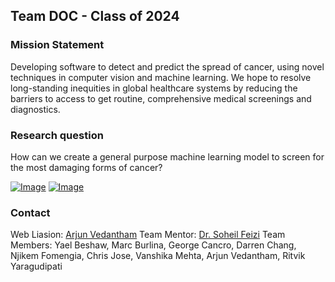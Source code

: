## Team DOC - Class of 2024

### Mission Statement

Developing software to detect and predict the spread of cancer, using novel techniques in computer vision and machine learning. We hope to resolve long-standing inequities in global healthcare systems by reducing the barriers to access to get routine, comprehensive medical screenings and diagnostics. 

### Research question

How can we create a general purpose machine learning model to screen for the most damaging forms of cancer? 

[![Image](https://gemstone.umd.edu/sites/default/files/inline-images/g_honors_college%20SMALL_2.png)](https://www.gemstome.umd.edu)
[![Image](https://gemstone.umd.edu/sites/default/files/inline-images/honors-college.png)](https://www.honors.umd.edu)

### Contact

Web Liasion: [Arjun Vedantham](mailto:avedanth@umd.edu)
Team Mentor: [Dr. Soheil Feizi](mailto:sfeizi@cs.umd.edu)
Team Members: Yael Beshaw, Marc Burlina, George Cancro, Darren Chang, Njikem Fomengia, Chris Jose, Vanshika Mehta, Arjun Vedantham, Ritvik Yaragudipati